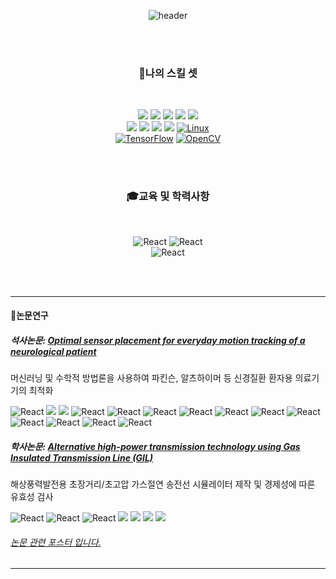 
<div align="center">

![header](https://capsule-render.vercel.app/api?type=rounded&height=180&color=gradient&text=CodeMystero%20&desc=프로젝트저장소&descAlign=63&fontSize=60&descAlignY=68)

</div>

<!--
**CodeMystero/CodeMystero** is a ✨ _special_ ✨ repository because its `README.md` (this file) appears on your GitHub profile.

Here are some ideas to get you started:

- 🔭 I’m currently working on ...
- 🌱 I’m currently learning ...
- 👯 I’m looking to collaborate on ...
- 🤔 I’m looking for help with ...
- 💬 Ask me about ...
- 📫 How to reach me: ...
- 😄 Pronouns: ...
- ⚡ Fun fact: ...
-->

<br>
<br>

<div align="center">

### 🧠나의 스킬 셋

<br>

<!--https://simpleicons.org/?q=C-->
<!--https://shields.io/-->

<img src="https://img.shields.io/badge/C -black?style=flat&logo=C&logoColor=A8B9CC"/> <img src="https://img.shields.io/badge/C++-green?style=flat&logo=cplusplus&logoColor=00599C"/> <img src="https://img.shields.io/badge/Python-yellow?style=flat&logo=python&logoColor=3776AB"/> <img src="https://img.shields.io/badge/MySql-white?style=flat&logo=mysql&logoColor=4479A1"/> <img src="https://img.shields.io/badge/R-yellow?style=flat&logo=r&logoColor=276DC3"/>
<br>
<img src="https://img.shields.io/badge/STM32 -red?style=flat&logo=stmicroelectronics&logoColor=03234B"/> <img src="https://img.shields.io/badge/arm Keil -purple?style=flat&logo=armkeil&logoColor=394049"/> <img src="https://img.shields.io/badge/MATLAB-skyblue?style=flat&logo=MATLAB&logoColor=394049"/> <img src="https://img.shields.io/badge/labVIEW-black?style=flat&logo=labview&logoColor=FFDB00"/> [![Linux](https://img.shields.io/badge/Linux-FCC624?style=flat&logo=linux&logoColor=black)](https://www.linux.org/)
<br>
[![TensorFlow](https://img.shields.io/badge/TensorFlow-FF6F00?style=flat&logo=tensorflow&labelColor=grey)](https://www.tensorflow.org/) [![OpenCV](https://img.shields.io/badge/OpenCV-5C3EE8?style=flat&logo=opencv)](https://opencv.org/) 

<!--
[![ROS2](https://img.shields.io/badge/ROS2-22314E?style=flat&logo=ros)](https://index.ros.org/doc/ros2/)
-->


</div>

<br><br>

<div align="center">

### 🎓교육 및 학력사항

<br>

![React](https://img.shields.io/badge/[intel]_edge_AI_S/W_academy-blue?style=flat)
![React](https://img.shields.io/badge/King's_College_London-MSc_Data_Science-red?style=flat)<br>
![React](https://img.shields.io/badge/University_of_Manchester-BEng_(Hons)_Electrical_and_Electronic_Engineering-purple?style=flat)

</div>

<br><br>

---

#### 📖논문연구

##### 석사논문: [Optimal sensor placement for everyday motion tracking of a neurological patient](/assets/dissertation_KCL.pdf)

머신러닝 및 수학적 방법론을 사용하여 파킨슨, 알츠하이머 등 신경질환 환자용 의료기기의 최적화  

![React](https://img.shields.io/badge/Tag_:-gray?style=flat)
<img src="https://img.shields.io/badge/Python-yellow?style=flat&logo=python&logoColor=3776AB"/>
<img src="https://img.shields.io/badge/MATLAB-skyblue?style=flat&logo=MATLAB&logoColor=394049"/>
![React](https://img.shields.io/badge/Machine_Learning-2ecc71?style=flat)
![React](https://img.shields.io/badge/Data_Mining-3498db?style=flat)
![React](https://img.shields.io/badge/PCA-e74c3c?style=flat)
![React](https://img.shields.io/badge/SVM-f39c12?style=flat)
![React](https://img.shields.io/badge/MEMS-9b59b6?style=flat)
![React](https://img.shields.io/badge/ANN-27ae60style=flat)
![React](https://img.shields.io/badge/Motion_Capture-34495e?style=flat)
![React](https://img.shields.io/badge/Featur_Selection-3498db?style=flat)
![React](https://img.shields.io/badge/Parkinson's-e74c3c?style=flat)
![React](https://img.shields.io/badge/Optimization_method-1abc9c?style=flat)
![React](https://img.shields.io/badge/Medical_device-f39c12?style=flat)


##### 학사논문: [Alternative high-power transmission technology using Gas Insulated Transmission Line (GIL)](/assets/dissertation_UOM.pdf)

해상풍력발전용 초장거리/초고압 가스절연 송전선 시뮬레이터 제작 및 경제성에 따른 유효성 검사

![React](https://img.shields.io/badge/Tag_:-gray?style=flat)
![React](https://img.shields.io/badge/Transmisiion_line-f39c12?style=flat)
![React](https://img.shields.io/badge/High_voltage-9b59b6?style=flat)
<img src="https://img.shields.io/badge/labVIEW-black?style=flat&logo=labview&logoColor=FFDB00"/>
<img src="https://img.shields.io/badge/MATLAB-skyblue?style=flat&logo=MATLAB&logoColor=394049"/>
<img src="https://img.shields.io/badge/Siemens-yellow?style=flat&logo=siemens&logoColor=009999"/>
<img src="https://img.shields.io/badge/National_Grid-black?style=flat&logo=nationalgrid&logoColor=#00148C"/>

###### [논문 관련 포스터 입니다.](/assets/poster_UOM.pdf)
---



